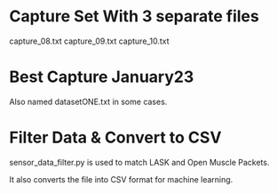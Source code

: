 # Capture Set With 3 separate files
capture_08.txt
capture_09.txt
capture_10.txt

# Best Capture January23
Also named datasetONE.txt in some cases. 

# Filter Data & Convert to CSV
sensor_data_filter.py is used to match LASK and Open Muscle Packets.

It also converts the file into CSV format for machine learning.

